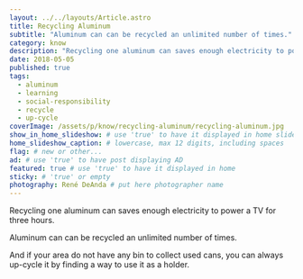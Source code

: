 ```yaml
---
layout: ../../layouts/Article.astro
title: Recycling Aluminum
subtitle: "Aluminum can can be recycled an unlimited number of times."
category: know
description: "Recycling one aluminum can saves enough electricity to power a TV for three hours. Aluminum can can be recycled an unlimited number of times. And if your area..."
date: 2018-05-05
published: true
tags:
  - aluminum
  - learning
  - social-responsibility
  - recycle
  - up-cycle
coverImage: /assets/p/know/recycling-aluminum/recycling-aluminum.jpg
show_in_home_slideshow: # use 'true' to have it displayed in home slideshow
home_slideshow_caption: # lowercase, max 12 digits, including spaces
flag: # new or other...
ad: # use 'true' to have post displaying AD
featured: true # use 'true' to have it displayed in home
sticky: # 'true' or empty
photography: René DeAnda # put here photographer name
---
```


Recycling one aluminum can saves enough electricity to power a TV for three hours.

Aluminum can can be recycled an unlimited number of times.

And if your area do not have any bin to collect used cans, you can always up-cycle it by finding a way to use it as a holder.
